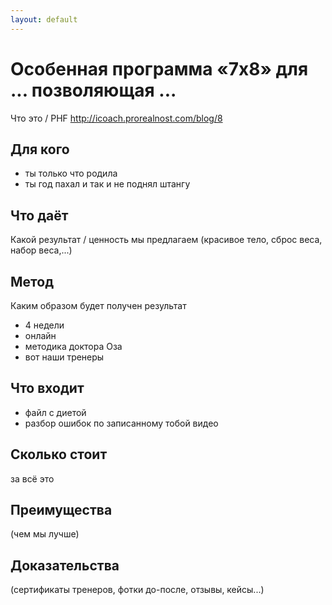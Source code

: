 ```yaml
---
layout: default
---
```


# Особенная программа «7х8» для ... позволяющая ...

Что это / PHF http://icoach.prorealnost.com/blog/8

## Для кого

* ты только что родила
* ты год пахал и так и не поднял штангу

## Что даёт

Какой результат / ценность мы предлагаем (красивое тело, сброс веса, набор веса,...)

## Метод

Каким образом будет получен результат

* 4 недели
* онлайн
* методика доктора Оза
* вот наши тренеры

## Что входит

* файл с диетой
* разбор ошибок по записанному тобой видео

## Сколько стоит

за всё это

## Преимущества

(чем мы лучше)

## Доказательства

(сертификаты тренеров, фотки до-после, отзывы, кейсы...)
